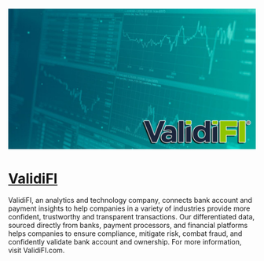 [![Visit ValidiFI](imagePreview.jpg)](https://validifi.com)

# [ValidiFI](https://validifi.com)

ValidiFI, an analytics and technology company, connects bank account and payment insights to help companies in a variety of industries provide more confident, trustworthy and transparent transactions. Our differentiated data, sourced directly from banks, payment processors, and financial platforms helps companies to ensure compliance, mitigate risk, combat fraud, and confidently validate bank account and ownership. For more information, visit ValidiFI.com.

